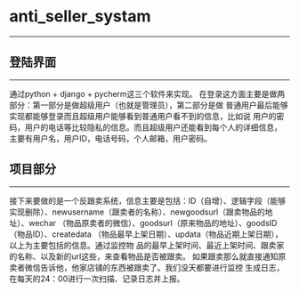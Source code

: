 # anti_seller_systam
---
## 登陆界面
---
通过python + django + pycherm这三个软件来实现。 在登录这方面主要是做两部分：第一部分是做超级用户（也就是管理员），第二部分是做 普通用户最后能够实现都能够登录而且超级用户能够看到普通用户看不到的信息，比如说 用户的密码，用户的电话等比较隐私的信息。而且超级用户还能看到每个人的详细信息， 主要有用户名，用户ID，电话号码，个人邮箱，用户密码。
## 项目部分
---
接下来要做的是一个反跟卖系统，信息主要是包括：ID（自增）、逻辑字段（能够 实现删除）、newusername（跟卖者的名称）、newgoodsurl（跟卖物品的地址）、wechar （物品原卖者的微信）、goodsurl（原来物品的地址）、goodsID（物品ID）、createdata （物品最早上架日期）、updata（物品近期上架日期），以上为主要包括的信息。通过监控物 品的最早上架时间、最近上架时间、跟卖家的名称、以及新的url这些，来查看物品是否被跟卖。 如果跟卖那么就直接通知原卖者微信告诉他，他家店铺的东西被跟卖了。我们没天都要进行监控 生成日志，在每天的24：00进行一次扫描、记录日志并上报。
